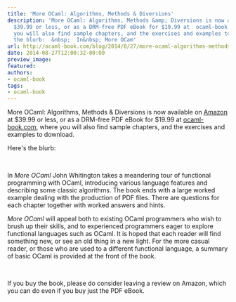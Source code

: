 ```yaml
---
title: 'More OCaml: Algorithms, Methods & Diversions'
description: 'More OCaml: Algorithms, Methods &amp; Diversions is now available on  Amazon  at
  $39.99 or less, or as a DRM-free PDF eBook for $19.99 at  ocaml-book.com , where
  you will also find sample chapters, and the exercises and examples to download.  Here''s
  the blurb:  &nbsp;  In&nbsp; More OCam'
url: http://ocaml-book.com/blog/2014/8/27/more-ocaml-algorithms-methods-diversions
date: 2014-08-27T12:00:32-00:00
preview_image:
featured:
authors:
- ocaml-book
tags:
- ocaml-book
---
```


<p class="">More OCaml: Algorithms, Methods &amp; Diversions is now available on <a href="http://www.amazon.com/More-OCaml-Algorithms-Methods-Diversions/dp/0957671113/">Amazon</a> at $39.99 or less, or as a DRM-free PDF eBook for $19.99 at <a href="http://ocaml-book.com/more-ocaml-algorithms-methods-diversions/">ocaml-book.com</a>, where you will also find sample chapters, and the exercises and examples to download.</p><p class="">Here's the blurb:</p><p class="">&nbsp;</p><p class="">In&nbsp;<em>More OCaml</em>&nbsp;John Whitington takes a meandering tour of functional programming with OCaml, introducing various language features and describing some classic algorithms. The book ends with a large worked example dealing with the production of PDF files. There are questions for each chapter together with worked answers and hints.</p><p class=""><em>More OCaml</em>&nbsp;will appeal both to existing OCaml programmers who wish to brush up their skills, and to experienced programmers eager to explore functional languages such as OCaml. It is hoped that each reader will find something new, or see an old thing in a new light. For the more casual reader, or those who are used to a different functional language, a summary of basic OCaml is provided at the front of the book.</p><p class="">&nbsp;</p><p class="">If you buy the book, please do consider leaving a review on Amazon, which you can do even if you buy just the PDF eBook.</p><p class="">&nbsp;</p>
